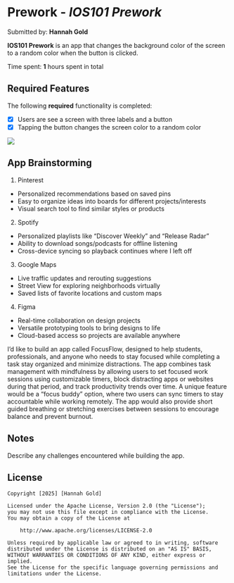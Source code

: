 # Prework - *IOS101 Prework*

Submitted by: **Hannah Gold**

**IOS101 Prework** is an app that changes the background color of the screen to a random color when the button is clicked.

Time spent: **1** hours spent in total

## Required Features

The following **required** functionality is completed:

- [x] Users are see a screen with three labels and a button
- [x] Tapping the button changes the screen color to a random color

<div>
    <a href="https://www.loom.com/share/f09508c2c6e642e3b027965d58ad0320">
    </a>
    <a href="https://www.loom.com/share/f09508c2c6e642e3b027965d58ad0320">
      <img style="max-width:300px;" src="https://cdn.loom.com/sessions/thumbnails/f09508c2c6e642e3b027965d58ad0320-29f86b3c12562c00-full-play.gif">
    </a>
  </div>

## App Brainstorming

1. Pinterest
- Personalized recommendations based on saved pins
- Easy to organize ideas into boards for different projects/interests
- Visual search tool to find similar styles or products

2. Spotify
- Personalized playlists like “Discover Weekly” and “Release Radar”
- Ability to download songs/podcasts for offline listening
- Cross-device syncing so playback continues where I left off

3. Google Maps
- Live traffic updates and rerouting suggestions
- Street View for exploring neighborhoods virtually
- Saved lists of favorite locations and custom maps

4. Figma
- Real-time collaboration on design projects
- Versatile prototyping tools to bring designs to life
- Cloud-based access so projects are available anywhere
    
I’d like to build an app called FocusFlow, designed to help students, professionals, and anyone who needs to stay focused while completing a task stay organized and minimize distractions. The app combines task management with mindfulness by allowing users to set focused work sessions using customizable timers, block distracting apps or websites during that period, and track productivity trends over time. A unique feature would be a “focus buddy” option, where two users can sync timers to stay accountable while working remotely. The app would also provide short guided breathing or stretching exercises between sessions to encourage balance and prevent burnout.

## Notes

Describe any challenges encountered while building the app.

## License

    Copyright [2025] [Hannah Gold]

    Licensed under the Apache License, Version 2.0 (the "License");
    you may not use this file except in compliance with the License.
    You may obtain a copy of the License at

        http://www.apache.org/licenses/LICENSE-2.0

    Unless required by applicable law or agreed to in writing, software
    distributed under the License is distributed on an "AS IS" BASIS,
    WITHOUT WARRANTIES OR CONDITIONS OF ANY KIND, either express or implied.
    See the License for the specific language governing permissions and
    limitations under the License.
